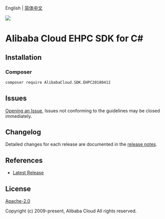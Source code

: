 English | [简体中文](README-CN.md)

![](https://aliyunsdk-pages.alicdn.com/icons/AlibabaCloud.svg)

# Alibaba Cloud EHPC SDK for C#

## Installation

### Composer

```bash
composer require AlibabaCloud.SDK.EHPC20180412
```

## Issues

[Opening an Issue](https://github.com/aliyun/alibabacloud-csharp-sdk/issues/new), Issues not conforming to the guidelines may be closed immediately.

## Changelog

Detailed changes for each release are documented in the [release notes](./ChangeLog.md).

## References

* [Latest Release](https://github.com/aliyun/alibabacloud-csharp-sdk/)

## License

[Apache-2.0](http://www.apache.org/licenses/LICENSE-2.0)

Copyright (c) 2009-present, Alibaba Cloud All rights reserved.

